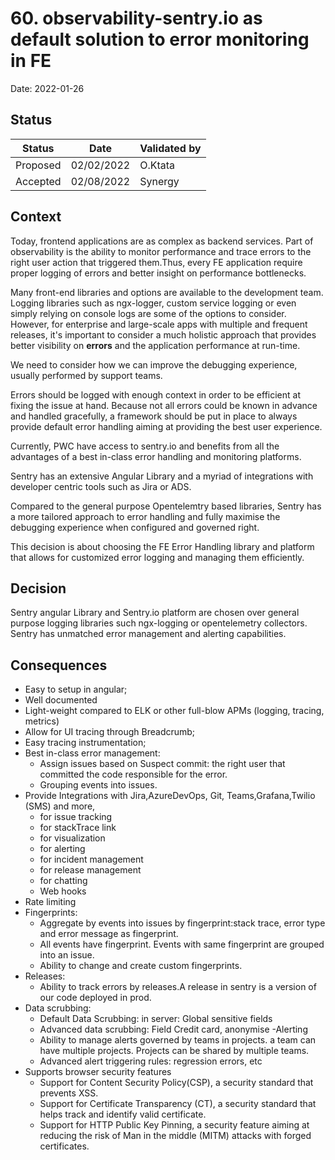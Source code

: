 # 60. observability-sentry.io as default solution to error monitoring in FE

Date: 2022-01-26

## Status


|Status|Date|Validated by|
|------|----|------------|
|Proposed|02/02/2022|O.Ktata|
|Accepted|02/08/2022|Synergy|

## Context

Today, frontend applications are as complex as backend services. Part of observability is the ability to monitor performance and trace errors to the right user action that triggered them.Thus, every FE application require proper logging of errors and better insight on performance bottlenecks. 

Many front-end libraries and options are available to the development team. Logging libraries such as ngx-logger, custom service logging or even simply relying on console logs are some of the options to consider. However, for enterprise and large-scale apps with multiple and frequent releases, it's important to consider a much holistic approach that provides better visibility on **errors** and the application performance at run-time. 

We need to consider how we can improve the debugging experience, usually performed by support teams.

Errors should be logged with enough context in order to be efficient at fixing the issue at hand. Because not all errors could be known in advance and handled gracefully, a framework should be put in place to always provide default error handling aiming at providing the best user experience.

Currently, PWC have access to sentry.io and benefits from all the advantages of a best in-class error handling and monitoring platforms.

Sentry has an extensive Angular Library and a myriad of integrations with developer centric tools such as Jira or ADS.

Compared to the general purpose Opentelemtry based libraries, Sentry has a more tailored approach to error handling and fully maximise the debugging experience when configured and governed right.

This decision is about choosing the FE Error Handling library and platform that allows for customized error logging and managing them efficiently.


## Decision

Sentry angular Library and Sentry.io platform are chosen over general purpose logging libraries such ngx-logging or opentelemetry collectors.
Sentry has unmatched error management and alerting capabilities.

## Consequences
- Easy to setup in angular;
- Well documented
- Light-weight compared to ELK or other full-blow APMs (logging, tracing, metrics)
- Allow for UI tracing through Breadcrumb;
- Easy tracing instrumentation;
- Best in-class error management: 
  * Assign issues based on Suspect commit: the right user that committed the code responsible for the error.
  * Grouping events into issues.
- Provide Integrations with Jira,AzureDevOps, Git, Teams,Grafana,Twilio (SMS) and more, 
  * for issue tracking
  * for stackTrace link
  * for visualization 
  * for alerting
  * for incident management
  * for release management
  * for chatting
  * Web hooks
- Rate limiting
- Fingerprints:
  * Aggregate by events into issues by fingerprint:stack trace, error type and error message as fingerprint.
  * All events have fingerprint. Events with same fingerprint are grouped into an issue.
  * Ability to change and create custom fingerprints.
- Releases:
  * Ability to track errors by releases.A release in sentry is a version of our code deployed in prod.
- Data scrubbing:
  * Default Data Scrubbing: in server: Global sensitive fields
  * Advanced data scrubbing: Field Credit card, anonymise
-Alerting
  * Ability to manage alerts governed by teams in projects. a team can have multiple projects. Projects can be shared by multiple teams.
  * Advanced alert triggering rules: regression errors, etc
- Supports browser security features
  * Support for Content Security Policy(CSP), a security standard that prevents XSS.
  * Support for Certificate Transparency (CT), a security standard that helps track and identify valid certificate.
  * Support for HTTP Public Key Pinning, a security feature aiming at reducing the risk of Man in the middle (MITM) attacks with forged certificates.